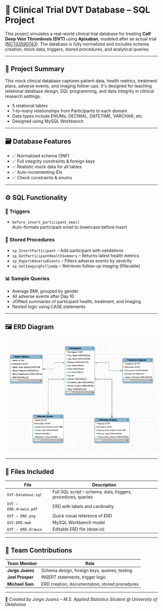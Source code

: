 # 🧬 Clinical Trial DVT Database – SQL Project

This project simulates a real-world clinical trial database for treating **Calf Deep Vein Thrombosis (DVT)** using **Apixaban**, modeled after an actual trial ([NCT03590743](https://clinicaltrials.gov/study/NCT03590743)). The database is fully normalized and includes schema creation, mock data, triggers, stored procedures, and analytical queries.

---

## 🧠 Project Summary

This mock clinical database captures patient data, health metrics, treatment plans, adverse events, and imaging follow-ups. It's designed for teaching relational database design, SQL programming, and data integrity in clinical research settings.

- 5 relational tables
- 1-to-many relationships from Participants to each domain
- Data types include ENUMs, DECIMAL, DATETIME, VARCHAR, etc.
- Designed using MySQL Workbench

---

## 🗃️ Database Features

- ✅ Normalized schema (3NF)
- ✅ Full integrity constraints & foreign keys
- ✅ Realistic mock data for all tables
- ✅ Auto-incrementing IDs
- ✅ Check constraints & enums

---

## ⚙️ SQL Functionality

### 🔧 Triggers
- `before_insert_participant_email`  
  Auto-formats participant email to lowercase before insert

### 🧠 Stored Procedures
- `sp_InsertParticipant` – Add participant with validations  
- `sp_GetParticipantHealthSummary` – Returns latest health metrics  
- `sp_ReportAdverseEvents` – Filters adverse events by severity  
- `sp_GetImagingFollowUp` – Retrieves follow-up imaging (filterable)

### 📊 Sample Queries
- Average BMI, grouped by gender  
- All adverse events after Day 10  
- JOINed summaries of participant health, treatment, and imaging  
- Nested logic using CASE statements

---

## 🖼 ERD Diagram

![ERD Diagram](DVT%20-%20ERD.png)

---

## 📁 Files Included

| File | Description |
|------|-------------|
| `DVT-Database.sql` | Full SQL script – schema, data, triggers, procedures, queries |
| `DVT – ERD.drawio.pdf` | ERD with labels and cardinality |
| `DVT – ERD.png` | Quick visual reference of ERD |
| `DVT-ERD.mwb` | MySQL Workbench model |
| `DVT – ERD.drawio` | Editable ERD file (draw.io) |

---

## 👥 Team Contributions

| Team Member | Role |
|-------------|------|
| **Jorge Juarez** | Schema design, foreign keys, queries, testing |
| **Joel Prosper** | INSERT statements, trigger logic |
| **Michael Sam** | ERD creation, documentation, stored procedures |

---

📌 *Created by Jorge Juarez – M.S. Applied Statistics Student @ University of Oklahoma*
